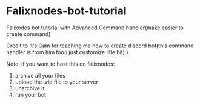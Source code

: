 # Falixnodes-bot-tutorial
Falixodes bot tutorial with Advanced Command handler(make easier to create command)

Credit to It's Cam for teaching me how to create discord bot(this command handler is from him too(i just customize litle bit) )

Note: if you want to host this on falixnodes:

1. archive all your files
2. upload the .zip file to your server
3. unarchive it
4. run your bot
